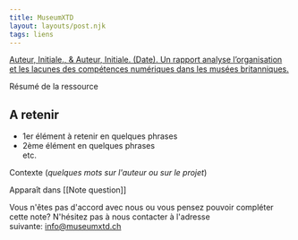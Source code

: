 ```yaml
---
title: MuseumXTD
layout: layouts/post.njk
tags: liens
---
```

[Auteur, Initiale., & Auteur, Initiale. (Date). Un rapport analyse l’organisation et les lacunes des compétences numériques dans les musées britanniques.](https://www.club-innovation-culture.fr/rapport-organisation-lacunes-competences-numeriques-musees-britanniques/)

Résumé de la ressource

## A retenir
- 1er élément à retenir en quelques phrases
- 2ème élément en quelques phrases  
etc. 
  
Contexte (*quelques mots sur l'auteur ou sur le projet*)


Apparaît dans [[Note question]]

Vous n'êtes pas d'accord avec nous ou vous pensez pouvoir compléter cette note? N'hésitez pas à nous contacter à l'adresse suivante: [info@museumxtd.ch](mailto:info@museumxtd.ch)